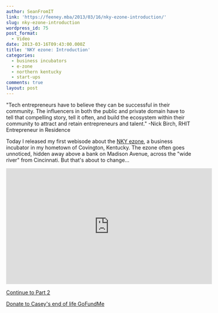 ```yaml
---
author: SeanFromIT
link: 'https://feeney.mba/2013/03/16/nky-ezone-introduction/'
slug: nky-ezone-introduction
wordpress_id: 75
post_format:
  - Video
date: 2013-03-16T09:43:00.000Z
title: 'NKY ezone: Introduction'
categories:
  - business incubators
  - e-zone
  - northern kentucky
  - start-ups
comments: true
layout: post
---
```


"Tech entrepreneurs have to believe they can be successful in their community. The influencers in both the public and private domain have to tell that compelling story, tell it often, and build the ecosystem within their community to attract and retain entrepreneurs and talent." -Nick Birch, RHIT Entrepreneur in Residence

Today I released my first webisode about the [NKY ezone](http://www.northernkentuckyezone.com/), a business incubator in my hometown of Covington, Kentucky. The ezone often goes unnoticed, hidden away above a bank on Madison Avenue, across the "wide river" from Cincinnati. But that's about to change...

<iframe width="560" height="315" src="https://www.youtube.com/embed/tH8kFrKhQPY?rel=0" frameborder="0" allow="autoplay; encrypted-media" allowfullscreen></iframe>

[Continue to Part 2](https://feeney.mba/nky-ezone-the-process.html)

<a target="_blank" href="https://www.gofundme.com/f/its-our-turn-to-hold-andie/cl/d?utm_campaign=pd_ss_icons&utm_content=amp13_t1&utm_medium=customer&utm_source=copy_link&attribution_id=sl%3A6008e127-94f4-4ad9-81ff-704f285ccd89&ts=1755585403">Donate to Casey's end of life GoFundMe</a>
